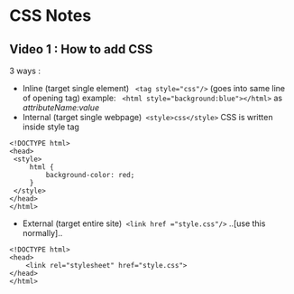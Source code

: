 # CSS Notes

## Video 1 : How to add CSS

3 ways :

- Inline (target single element) ` <tag style="css"/>` (goes into same line of opening tag) example: ` <html style="background:blue"></html>` as _attributeName:value_
- Internal (target single webpage)` <style>css</style>` CSS is written inside style tag

```
<!DOCTYPE html>
<head>
 <style>
     html {
         background-color: red;
     }
 </style>
</head>
</html>
```

- External (target entire site)` <link href ="style.css"/>` ..[use this normally]..

```
<!DOCTYPE html>
<head>
    <link rel="stylesheet" href="style.css">
</head>
</html>
```
